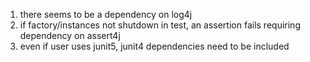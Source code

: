 1. there seems to be a dependency on log4j
2. if factory/instances not shutdown in test, an assertion fails requiring dependency on assert4j
3. even if user uses junit5, junit4 dependencies need to be included

